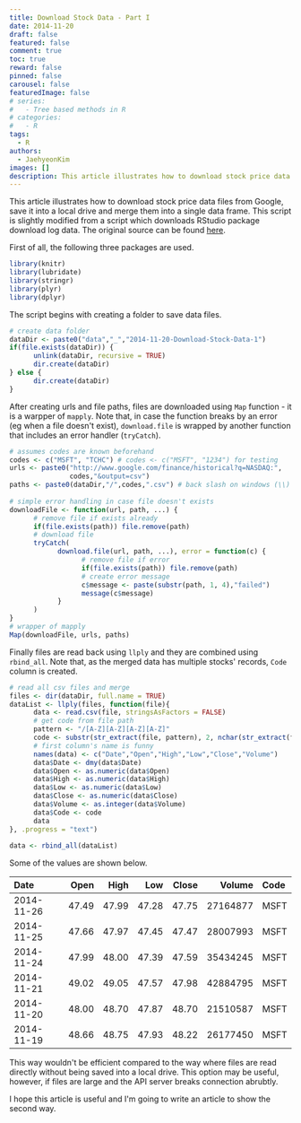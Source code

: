 ```yaml
---
title: Download Stock Data - Part I
date: 2014-11-20
draft: false
featured: false
comment: true
toc: true
reward: false
pinned: false
carousel: false
featuredImage: false
# series:
#   - Tree based methods in R
# categories:
#   - R
tags: 
  - R
authors:
  - JaehyeonKim
images: []
description: This article illustrates how to download stock price data files from Google, save it into a local drive and merge them into a single data frame.
---
```


This article illustrates how to download stock price data files from Google, save it into a local drive and merge them into a single data frame. This script is slightly modified from a script which downloads RStudio package download log data. The original source can be found [here](https://github.com/hadley/cran-logs-dplyr/blob/master/1-download.r).  

First of all, the following three packages are used.


```r
library(knitr)
library(lubridate)
library(stringr)
library(plyr)
library(dplyr)
```

The script begins with creating a folder to save data files.


```r
# create data folder
dataDir <- paste0("data","_","2014-11-20-Download-Stock-Data-1")
if(file.exists(dataDir)) { 
      unlink(dataDir, recursive = TRUE)
      dir.create(dataDir)
} else {
      dir.create(dataDir)
}
```

After creating urls and file paths, files are downloaded using `Map` function - it is a warpper of `mapply`. Note that, in case the function breaks by an error (eg when a file doesn't exist), `download.file` is wrapped by another function that includes an error handler (`tryCatch`). 


```r
# assumes codes are known beforehand
codes <- c("MSFT", "TCHC") # codes <- c("MSFT", "1234") for testing
urls <- paste0("http://www.google.com/finance/historical?q=NASDAQ:",
               codes,"&output=csv")
paths <- paste0(dataDir,"/",codes,".csv") # back slash on windows (\\)
 
# simple error handling in case file doesn't exists
downloadFile <- function(url, path, ...) {
      # remove file if exists already
      if(file.exists(path)) file.remove(path)
      # download file
      tryCatch(            
            download.file(url, path, ...), error = function(c) {
                  # remove file if error
                  if(file.exists(path)) file.remove(path)
                  # create error message
                  c$message <- paste(substr(path, 1, 4),"failed")
                  message(c$message)
            }
      )
}
# wrapper of mapply
Map(downloadFile, urls, paths)
```


Finally files are read back using `llply` and they are combined using `rbind_all`. Note that, as the merged data has multiple stocks' records, `Code` column is created.



```r
# read all csv files and merge
files <- dir(dataDir, full.name = TRUE)
dataList <- llply(files, function(file){
      data <- read.csv(file, stringsAsFactors = FALSE)
      # get code from file path
      pattern <- "/[A-Z][A-Z][A-Z][A-Z]"
      code <- substr(str_extract(file, pattern), 2, nchar(str_extract(file, pattern)))
      # first column's name is funny
      names(data) <- c("Date","Open","High","Low","Close","Volume")
      data$Date <- dmy(data$Date)
      data$Open <- as.numeric(data$Open)
      data$High <- as.numeric(data$High)
      data$Low <- as.numeric(data$Low)
      data$Close <- as.numeric(data$Close)
      data$Volume <- as.integer(data$Volume)
      data$Code <- code
      data
}, .progress = "text")
 
data <- rbind_all(dataList)
```

Some of the values are shown below.


|Date       |  Open|  High|   Low| Close|   Volume|Code |
|:----------|-----:|-----:|-----:|-----:|--------:|:----|
|2014-11-26 | 47.49| 47.99| 47.28| 47.75| 27164877|MSFT |
|2014-11-25 | 47.66| 47.97| 47.45| 47.47| 28007993|MSFT |
|2014-11-24 | 47.99| 48.00| 47.39| 47.59| 35434245|MSFT |
|2014-11-21 | 49.02| 49.05| 47.57| 47.98| 42884795|MSFT |
|2014-11-20 | 48.00| 48.70| 47.87| 48.70| 21510587|MSFT |
|2014-11-19 | 48.66| 48.75| 47.93| 48.22| 26177450|MSFT |

This way wouldn't be efficient compared to the way where files are read directly without being saved into a local drive. This option may be useful, however, if files are large and the API server breaks connection abrubtly.

I hope this article is useful and I'm going to write an article to show the second way.
